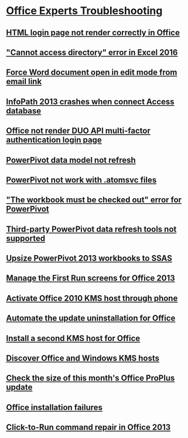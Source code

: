 # [Office Experts Troubleshooting](../office-experts.md)

## [HTML login page not render correctly in Office](../custom-html-login-page-not-render-correctly.md)
## ["Cannot access directory" error in Excel 2016](../cannot-access-directory-error-in-excel-2016.md)
## [Force Word document open in edit mode from email link](../force-word-document-to-open-in-edit-mode.md)
## [InfoPath 2013 crashes when connect Access database](../infopath-2013-crashes-when-connecting-to-access-database.md)
## [Office not render DUO API multi-factor authentication login page](../not-render-a-custom-duo-api-multi-factor-authentication-login-page.md)
## [PowerPivot data model not refresh](../powerpivot-data-model-does-not-refresh.md)
## [PowerPivot not work with .atomsvc files](../powerpivot-does-not-work-with-atomsvc-files.md)
## ["The workbook must be checked out" error for PowerPivot](../powerpivot-workbook-checked-out.md)
## [Third-party PowerPivot data refresh tools not supported](../third-party-powerpivot-data-refresh-tools-are-not-supported.md)
## [Upsize PowerPivot 2013 workbooks to SSAS](../upsize-powerpivot-2013-workbooks-to-sql-server-analysis-services.md)
## [Manage the First Run screens for Office 2013](../manage-office-2013-first-run-screens.md)
## [Activate Office 2010 KMS host through phone](../activate-office-2010-kms-host-via-phone-activation.md)
## [Automate the update uninstallation for Office ](../automate-uninstall-office-update.md)
## [Install a second KMS host for Office](../guidance-on-installing-a-second-kms-host-for-office.md)
## [Discover Office and Windows KMS hosts](../discover-remove-unauthorized-office-windows-kms-hosts.md)
## [Check the size of this month's Office ProPlus update](../how-big-was-this-months-office-proplus-update.md)
## [Office installation failures](../troubleshooting-office-installation-failures.md)
## [Click-to-Run command repair in Office 2013](../office-click-to-run-command-lines-to-automate-a-repair.md)